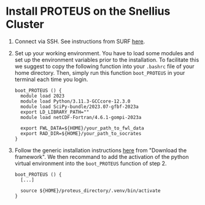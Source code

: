 # Install PROTEUS on the Snellius Cluster

1. Connect via SSH. See instructions from SURF [here](https://servicedesk.surf.nl/wiki/display/WIKI/SSH+public-key+authentication).

2. Set up your working environment. You have to load some modules and set up the environment variables prior to the installation. To facilitate this we suggest to copy the following function into your `.bashrc` file of your home directory. Then, simply run this function `boot_PROTEUS` in your terminal each time you login.

    ```console
    boot_PROTEUS () {
      module load 2023
      module load Python/3.11.3-GCCcore-12.3.0
      module load SciPy-bundle/2023.07-gfbf-2023a
      export LD_LIBRARY_PATH=""
      module load netCDF-Fortran/4.6.1-gompi-2023a

      export FWL_DATA=${HOME}/your_path_to_fwl_data
      export RAD_DIR=${HOME}/your_path_to_socrates
    }
    ```

3. Follow the generic installation instructions [here](./installation.md) from "Download the framework". We then recommand to add the activation of the python virtual environment into the `boot_PROTEUS` function of step 2.

    ```console
    boot_PROTEUS () {
      [...]

      source ${HOME}/proteus_directory/.venv/bin/activate
    }
    ```

